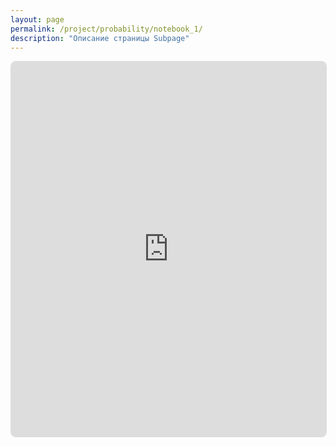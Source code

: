 ```yaml
---
layout: page
permalink: /project/probability/notebook_1/
description: "Описание страницы Subpage"
---
```


<iframe 
  src="https://github.com/Mikrobic/ai_mephi/blob/main/pages/probability/jupyter/НаивныйБайес.html?raw=true"
  width="100%" 
  height="600"
  style="border: 1px solid #ddd; border-radius: 8px;">
</iframe>